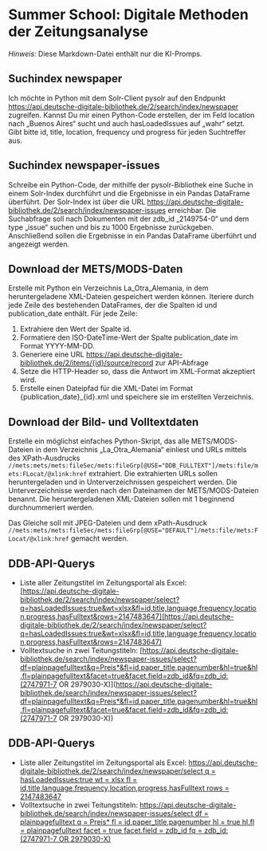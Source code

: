# Summer School: Digitale Methoden der Zeitungsanalyse

*Hinweis:* Diese Markdown-Datei enthält nur die KI-Promps.

## Suchindex newspaper

Ich möchte in Python mit dem Solr-Client pysolr auf den Endpunkt https://api.deutsche-digitale-bibliothek.de/2/search/index/newspaper zugreifen. Kannst Du mir einen Python-Code erstellen, der im Feld location nach „Buenos Aires“ sucht und auch hasLoadedIssues auf „wahr“ setzt. Gibt bitte id, title, location, frequency und progress für jeden Suchtreffer aus.

## Suchindex newspaper-issues

Schreibe ein Python-Code, der mithilfe der pysolr-Bibliothek eine Suche in einem Solr-Index durchführt und die Ergebnisse in ein Pandas DataFrame überführt. Der Solr-Index ist über die URL https://api.deutsche-digitale-bibliothek.de/2/search/index/newspaper-issues erreichbar. Die Suchabfrage soll nach Dokumenten mit der zdb_id „2149754-0“ und dem type „issue“ suchen und bis zu 1000 Ergebnisse zurückgeben. Anschließend sollen die Ergebnisse in ein Pandas DataFrame überführt und angezeigt werden.

## Download der METS/MODS-Daten

Erstelle mit Python ein Verzeichnis La_Otra_Alemania, in dem heruntergeladene XML-Dateien gespeichert werden können. Iteriere durch jede Zeile des bestehenden DataFrames, der die Spalten id und publication_date enthält. Für jede Zeile:
1. Extrahiere den Wert der Spalte id.
2. Formatiere den ISO-DateTime-Wert der Spalte publication_date im Format YYYY-MM-DD.
3. Generiere eine URL https://api.deutsche-digitale-bibliothek.de/2/items/{id}/source/record zur API-Abfrage
4. Setze die HTTP-Header so, dass die Antwort im XML-Format akzeptiert wird.
5. Erstelle einen Dateipfad für die XML-Datei im Format {publication_date}_{id}.xml und speichere sie im erstellten Verzeichnis.

## Download der Bild- und Volltextdaten

Erstelle ein möglichst einfaches Python-Skript, das alle METS/MODS-Dateien in dem Verzeichnis „La_Otra_Alemania“ einliest und URLs mittels des XPath-Ausdrucks `//mets:mets/mets:fileSec/mets:fileGrp[@USE="DDB_FULLTEXT"]/mets:file/mets:FLocat/@xlink:href` extrahiert. Die extrahierten URLs sollen heruntergeladen und in Unterverzeichnissen gespeichert werden. Die Unterverzeichnisse werden nach den Dateinamen der METS/MODS-Dateien benannt. Die heruntergeladenen XML-Dateien sollen mit 1 beginnend durchnummeriert werden.

Das Gleiche soll mit JPEG-Dateien und dem xPath-Ausdruck `//mets:mets/mets:fileSec/mets:fileGrp[@USE="DEFAULT"]/mets:file/mets:FLocat/@xlink:href` gemacht werden.

## DDB-API-Querys

- Liste aller Zeitungstitel im Zeitungsportal als Excel: [https://api.deutsche-digitale-bibliothek.de/2/search/index/newspaper/select?q=hasLoadedIssues:true&wt=xlsx&fl=id,title,language,frequency,location,progress,hasFulltext&rows=2147483647](https://api.deutsche-digitale-bibliothek.de/2/search/index/newspaper/select?q=hasLoadedIssues:true&wt=xlsx&fl=id,title,language,frequency,location,progress,hasFulltext&rows=2147483647)
- Volltextsuche in zwei Teitungstiteln: [https://api.deutsche-digitale-bibliothek.de/search/index/newspaper-issues/select?df=plainpagefulltext&q=Preis*&fl=id,paper_title,pagenumber&hl=true&hl.fl=plainpagefulltext&facet=true&facet.field=zdb_id&fq=zdb_id:(2747971-7 OR 2979030-X)](https://api.deutsche-digitale-bibliothek.de/search/index/newspaper-issues/select?df=plainpagefulltext&q=Preis*&fl=id,paper_title,pagenumber&hl=true&hl.fl=plainpagefulltext&facet=true&facet.field=zdb_id&fq=zdb_id:(2747971-7 OR 2979030-X))

## DDB-API-Querys

- Liste aller Zeitungstitel im Zeitungsportal als Excel:
[https://api.deutsche-digitale-bibliothek.de/2/search/index/newspaper/select
q    = hasLoadedIssues:true
wt   = xlsx
fl   = id,title,language,frequency,location,progress,hasFulltext
rows = 2147483647](https://api.deutsche-digitale-bibliothek.de/2/search/index/newspaper/select?q=hasLoadedIssues:true&wt=xlsx&fl=id,title,language,frequency,location,progress,hasFulltext&rows=2147483647)
- Volltextsuche in zwei Teitungstiteln: 
[https://api.deutsche-digitale-bibliothek.de/search/index/newspaper-issues/select
df          = plainpagefulltext
q           = Preis*
fl          = id,paper_title,pagenumber
hl          = true
hl.fl       = plainpagefulltext
facet       = true
facet.field = zdb_id
fq          = zdb_id:(2747971-7 OR 2979030-X)](https://api.deutsche-digitale-bibliothek.de/search/index/newspaper-issues/select?df=plainpagefulltext&q=Preis*&fl=id,paper_title,pagenumber&hl=true&hl.fl=plainpagefulltext&facet=true&facet.field=zdb_id&fq=zdb_id:%282747971-7%20OR%202979030-X%29)

